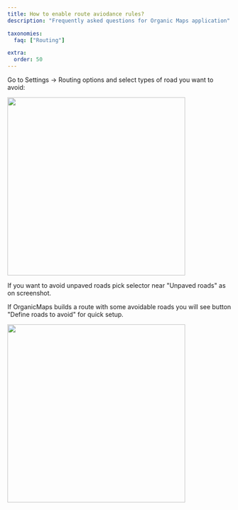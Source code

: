 ```yaml
---
title: How to enable route aviodance rules?
description: "Frequently asked questions for Organic Maps application"

taxonomies:
  faq: ["Routing"]

extra:
  order: 50
---
```


Go to Settings → Routing options and select types of road you want to avoid:

<img src="/faq/routing-05-avoidance/avoidance.jpg" width="400px"/>

If you want to avoid unpaved roads pick selector near "Unpaved roads" as on screenshot.

If OrganicMaps builds a route with some avoidable roads you will see button "Define roads to avoid" for quick setup.

<img src="/faq/routing-05-avoidance/define-roads.jpg" width="400px"/>
